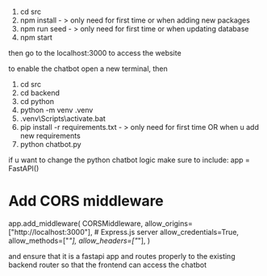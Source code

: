 
1. cd src
2. npm install - > only need for first time or when adding new packages
3. npm run seed - > only need for first time or when updating database 
4. npm start

then go to the localhost:3000 to access the website

to enable the chatbot
open a new terminal, then
1. cd src
2. cd backend
3. cd python
4. python -m venv .venv
5. .venv\Scripts\activate.bat
6. pip install -r requirements.txt - > only need for first time OR when u add new requirements
7. python chatbot.py


if u want to change the python chatbot logic make sure to include:
app = FastAPI()

# Add CORS middleware
app.add_middleware(
    CORSMiddleware,
    allow_origins=["http://localhost:3000"],  # Express.js server
    allow_credentials=True,
    allow_methods=["*"],
    allow_headers=["*"],
)

and ensure that it is a fastapi app and routes properly to the existing backend router so that the frontend can access the chatbot